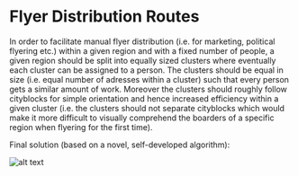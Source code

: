 # Flyer Distribution Routes

In order to facilitate manual flyer distribution (i.e. for marketing, political flyering etc.) within a given region and with a fixed number of people, a given region should be split into equally sized clusters where eventually each cluster can be assigned to a person. The clusters should be equal in size (i.e. equal number of adresses within a cluster) such that every person gets a similar amount of work. Moreover the clusters should roughly follow cityblocks for simple orientation and hence increased efficiency within a given cluster (i.e. the clusters should not separate cityblocks which would make it more difficult to visually comprehend the boarders of a specific region when flyering for the first time).

Final solution (based on a novel, self-developed algorithm):

![alt text](https://github.com/nanokebab/flyer_distribution_routes/blob/main/src/PPA_solution.png?raw=true)
